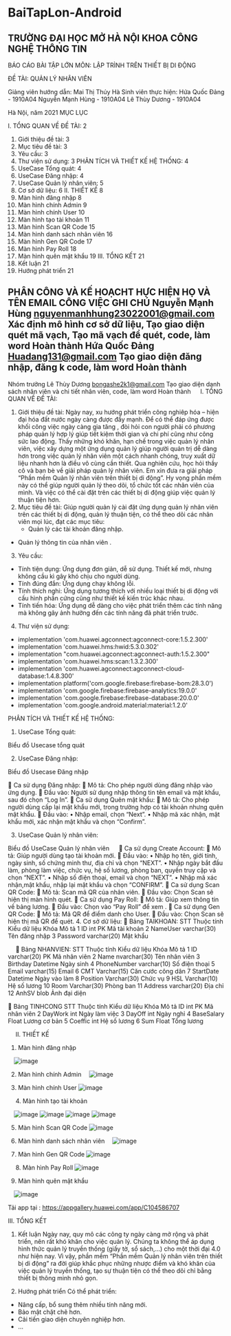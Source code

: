 # BaiTapLon-Android

TRƯỜNG ĐẠI HỌC MỞ HÀ NỘI
KHOA CÔNG NGHỆ THÔNG TIN
----------------------



 



BÁO CÁO BÀI TẬP LỚN
MÔN: LẬP TRÌNH TRÊN THIẾT BỊ DI ĐỘNG


ĐỀ TÀI: QUẢN LÝ NHÂN VIÊN


Giảng viên hướng dẫn: Mai Thị Thúy Hà
Sinh viên thực hiện: Hứa Quốc Đảng - 1910A04
			Nguyễn Mạnh Hùng - 1910A04
Lê Thùy Dương - 1910A04




Hà Nội, năm 2021
MỤC LỤC

I.	TỔNG QUAN VỀ ĐỀ TÀI:	2
1.	Giới thiệu đề tài:	3
2.	Mục tiêu đề tài:	3
3.	Yêu cầu:	3
4.	Thư viện sử dụng:	3
PHÂN TÍCH VÀ THIẾT KẾ HỆ THỐNG:	4
1.	UseCase Tổng quát:	4
2.	UseCase Đăng nhập:	4
3.	UseCase Quản lý nhân viên:	5
4.	Cơ sở dữ liệu:	6
II.	THIẾT KẾ	8
1.	Màn hình đăng nhập	8
2.	Màn hình chính Admin	9
3.	Màn hình chính User	10
4.	Màn hình tạo tài khoản	11
5.	Màn hình Scan QR Code	15
6.	Màn hình danh sách nhân viên	16
7.	Màn hình Gen QR Code	17
8.	Màn hình Pay Roll	18
9.	Màn hình quên mật khẩu	19
III.	TỔNG KẾT	21
1.	Kết luận	21
2.	Hướng phát triển	21


 
PHÂN CÔNG VÀ KẾ HOẠCHT HỰC HIỆN
HỌ VÀ TÊN	EMAIL	CÔNG VIỆC	GHI CHÚ
Nguyễn Mạnh Hùng	nguyenmanhhung23022001@gmail.com	Xác định mô hình cơ sở dữ liệu, Tạo giao diện quét mã vạch, Tạo mã vạch để quét, code, làm word	Hoàn thành
Hứa Quốc Đảng
	Huadang131@gmail.com 
	 Tạo giao diện đăng nhập, đăng k code, làm word	Hoàn thành
-
Nhóm trưởng
Lê Thùy Dương	bongashe2k1@gmail.com
Tạo giao diện danh sách nhân viên và chi tiết nhân viên, code, làm word	Hoàn thành
 
I.	TỔNG QUAN VỀ ĐỀ TÀI:
1.	Giới thiệu đề tài:
Ngày nay, xu hướng phát triển công nghiêp hóa – hiện đại hóa đất nước ngày càng được đẩy mạnh. Để có thể đáp ứng được khối công việc ngày càng gia tăng , đòi hỏi con người phải có phương pháp quản lý hợp lý giúp tiết kiệm thời gian và chi phí cũng như công sức lao động.
Thấy những khó khăn, hạn chế trong việc quản lý nhân viên, việc xây dựng một ứng dụng quản lý giúp người quản trị dễ dàng hơn trong việc quản lý nhân viên một cách nhanh chóng, truy xuất dữ liệu nhanh hơn là điều vô cùng cần thiết.
Qua nghiên cứu, học hỏi thầy cô và bạn bè về giải pháp quản lý nhân viên. Em xin đưa ra giải pháp “Phần mềm Quản lý nhân viên trên thiết bị di động”. Hy vọng phần mềm này có thể giúp người quản lý theo dõi, tổ chức tốt các nhân viên của mình. Và việc có thể cài đặt trên các thiết bị di động giúp việc quản lý thuận tiện hơn.
2.	Mục tiêu đề tài:
Giúp người quản lý cài đặt ứng dụng quản lý nhân viên trên các thiết bị di động, quản lý thuận tiện, có thể theo dõi các nhân viên mọi lúc, đạt các mục tiêu:
	- Quản lý các tài khoản đăng nhập.
- Quản lý thông tin của nhân viên .
3.	Yêu cầu:
- Tính tiện dụng: Ứng dụng đơn giản, dễ sử dụng. Thiết kế mới, nhưng không cầu kì gây khó chịu cho người dùng.
- Tính đúng đắn: Ứng dụng chạy không lỗi.
- Tính thích nghi: Ứng dụng tương thích với nhiều loại thiết bị di động với cấu hình phần cứng cũng như thiết kế kiến trúc khác nhau.
- Tính tiến hóa: Ứng dụng dễ dàng cho việc phát triển thêm các tính năng mà không gây ảnh hưởng đến các tính năng đã phát triển trước.
4.	Thư viện sử dụng:
- implementation 'com.huawei.agconnect:agconnect-core:1.5.2.300'
- implementation 'com.huawei.hms:hwid:5.3.0.302'
- implementation "com.huawei.agconnect:agconnect-auth:1.5.2.300"
- implementation 'com.huawei.hms:scan:1.3.2.300'
- implementation 'com.huawei.agconnect:agconnect-cloud-database:1.4.8.300'
- implementation platform('com.google.firebase:firebase-bom:28.3.0')
- implementation 'com.google.firebase:firebase-analytics:19.0.0'
- implementation 'com.google.firebase:firebase-database:20.0.0'
- implementation 'com.google.android.material:material:1.2.0'

PHÂN TÍCH VÀ THIẾT KẾ HỆ THỐNG:
1.	UseCase Tổng quát:




 




Biểu đồ Usecase tổng quát

2.	UseCase Đăng nhập:




Biểu đồ Usecase Đăng nhập

	Ca sử dụng Đăng nhập:
	Mô tả: Cho phép người dùng đăng nhập vào ứng dụng.
	Đầu vào: Người sử dụng nhập thông tin tên email và mật khẩu, sau đó chọn “Log In”.
	Ca sử dụng Quên mật khẩu:
	Mô tả: Cho phép người dùng cấp lại mật khẩu mới, trong trường hợp có tài khoản nhưng quên mật khẩu.
	Đầu vào:
•	Nhập email, chọn “Next”.
•	Nhập mã xác nhận, mật khẩu mới, xác nhận mật khẩu và chọn “Confirm”.

3.	UseCase Quản lý nhân viên:
















Biểu đồ UseCase Quản lý nhân viên
 
	Ca sử dụng Create Account: 
	Mô tả: Giúp người dùng tạo tài khoản mới.
	Đầu vào: 
•	Nhập họ tên, giới tính, ngày sinh, số chứng minh thư, địa chỉ và chọn “NEXT”.
•	Nhập ngày bắt đầu làm, phòng làm việc, chức vụ, hệ số lương, phòng ban, quyền truy cập và chọn “NEXT”.
•	Nhập số điện thoại, email và chọn “NEXT”.
•	Nhập mã xác nhận,mật khẩu, nhập lại mật khẩu và chọn “CONFIRM”.
	Ca sử dụng Scan QR Code:
	Mô tả: Scan mã QR của nhân viên.
	Đầu vào: Chọn Scan sẽ hiện thị màn hình quét.
	Ca sử dụng Pay Roll:
	Mô tả: Giúp xem thông tin về bảng lương.
	Đầu vào: Chọn vào “Pay Roll” để xem .
	Ca sử dụng Gen QR Code:
	Mô tả: Mã QR để điểm danh cho User.
	Đầu vào: Chọn Scan sẽ hiện thị mã QR để quét.
4.	Cơ sở dữ liệu: 
	Bảng TAIKHOAN:
STT	Thuộc tính	Kiểu dữ liệu	Khóa	Mô tả
1	ID	int	PK	Mã tài khoản
2	NameUser	varchar(30)		Tên đăng nhập
3	Password	varchar(20)		Mật khẩu

 
	Bảng NHANVIEN:
  STT	Thuộc tính	Kiểu dữ liệu	Khóa	Mô tả
1	ID	varchar(20)	PK	Mã nhân viên
2	Name 	nvarchar(30)		Tên nhân viên
3	Birthday	Datetime		Ngày sinh
4	PhoneNumber	varchar(10)		Số điện thoại
5	Email	varchar(15)		Email
6	CMT	Varchar(15)		Căn cước công dân
7	StartDate	Datetime		Ngày vào làm
8	Position	Varchar(30)		Chức vụ
9	HSL	Varchar(10)		Hệ số lương
10	Room	Varchar(30)		Phòng ban
11	Address	varchar(20)		Địa chỉ
12	AnhSV	blob		Ảnh đại diện

	Bảng TINHCONG
STT	Thuộc tính	Kiểu dữ liệu	Khóa	Mô tả
	ID	int	PK	Mã nhân viên
2	DayWork	int		Ngày làm việc
3	DayOff	int		Ngày nghỉ
4	BaseSalary	Float		Lương cơ bản
5	Coeffic	int		Hệ số lương
6	Sum	Float		Tổng lương

 
II.	THIẾT KẾ
1.	Màn hình đăng nhập
 
 ![image](https://user-images.githubusercontent.com/78135100/210136838-87cad075-fea5-4122-a3ce-5e14a663ad6f.png)

2.	Màn hình chính Admin
  ![image](https://user-images.githubusercontent.com/78135100/210136841-59704527-aeba-477b-a869-e3e0ede97da3.png)

3.	Màn hình chính User
 ![image](https://user-images.githubusercontent.com/78135100/210136843-b879d99c-ce4d-47a2-bc36-3c6ff78e800f.png)

 
4.	Màn hình tạo tài khoản 
 
 ![image](https://user-images.githubusercontent.com/78135100/210136847-2cd7006c-62c9-4dc8-ae3a-5f26dd6c9334.png)
![image](https://user-images.githubusercontent.com/78135100/210136849-f3ba4475-41ae-489e-9ee7-0e10204f15b2.png)
![image](https://user-images.githubusercontent.com/78135100/210136855-876bf968-c738-4b69-a6a4-13e8a3679350.png)
![image](https://user-images.githubusercontent.com/78135100/210136860-c99e5a1f-b91e-4c20-8b0e-937e0fd77e96.png)

  
 
5.	Màn hình Scan QR Code
 ![image](https://user-images.githubusercontent.com/78135100/210136864-80950feb-f45b-4dbf-a215-4670b02603e6.png)

6.	Màn hình danh sách nhân viên
  ![image](https://user-images.githubusercontent.com/78135100/210136866-b07f6aff-5182-4117-bf7c-ac719ca57580.png)

7.	Màn hình Gen QR Code
 ![image](https://user-images.githubusercontent.com/78135100/210136869-bf7258b0-13ab-4ebe-9953-73ae4bd572df.png)

 
8.	Màn hình Pay Roll
 ![image](https://user-images.githubusercontent.com/78135100/210136871-bbc8af07-855b-458e-b461-a464e94926a0.png)

9.	 Màn hình quên mật khẩu
 
 ![image](https://user-images.githubusercontent.com/78135100/210136875-5a2255a9-c5d8-4bc2-a9ed-c6bc5942b6de.png)

 
Tải app tại : https://appgallery.huawei.com/app/C104586707


III.	TỔNG KẾT
1.	Kết luận
Ngày nay, quy mô các công ty ngày càng mở rộng và phát triển, nên rất khó khăn cho việc quản lý. Chúng ta không thể áp dụng hình thức quản lý truyền thống (giấy tờ, sổ sách,…) cho một thời đại 4.0 như hiện nay. Vì vậy, phần mềm “Phần mềm Quản lý nhân viên trên thiết bị di động” ra đời giúp khắc phục những nhược điểm và khó khăn của việc quản lý truyền thống, tạo sự thuận tiện có thể theo dõi chỉ bằng thiết bị thông minh nhỏ gọn.

2.	Hướng phát triển
Có thể phát triển:
- Nâng cấp, bổ sung thêm nhiều tính năng mới.
- Bảo mật chặt chẽ hơn.
- Cải tiến giao diện chuyên nghiệp hơn.
- …
 

